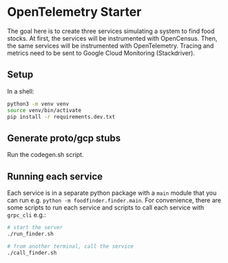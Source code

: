 # OpenTelemetry Starter

The goal here is to create three services simulating a system to find food
stocks. At first, the services will be instrumented with OpenCensus. Then,
the same services will be instrumented with OpenTelemetry. Tracing and
metrics need to be sent to Google Cloud Monitoring (Stackdriver).

## Setup

In a shell:
```sh
python3 -m venv venv
source venv/bin/activate
pip install -r requirements.dev.txt
```

## Generate proto/gcp stubs

Run the codegen.sh script.

## Running each service
Each service is in a separate python package with a `main` module that you
can run e.g. `python -m foodfinder.finder.main`. For convenience, there are
some scripts to run each service and scripts to call each service with
`grpc_cli` e.g.:
```sh
# start the server
./run_finder.sh

# from another terminal, call the service
./call_finder.sh
```
